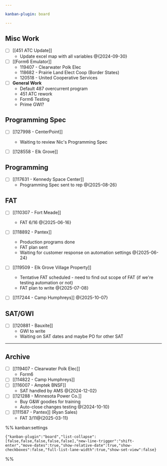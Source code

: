 ```yaml
---

kanban-plugin: board

---
```


## Misc Work

- [ ] [[451 ATC Update]]
	- Update excel map with all variables @{2024-09-30}
- [ ] [[Form6 Emulator]]
	- 119407 - Clearwater Polk Elec
	- 118682 - Prairie Land Elect Coop (Border States)
	- 120518 - United Cooperative Services
- [ ] **General Work**
	- Default 487 overcurrent program
	- 451 ATC rework
	- Form6 Testing
	- Prime GWI?


## Programming Spec

- [ ] [[127998 - CenterPoint]]
	- Waiting to review Nic's Programming Spec
- [ ] [[128558 - Elk Grove]]


## Programming

- [ ] [[117631 - Kennedy Space Center]]
	- Programming Spec sent to rep
	@{2025-08-26}


## FAT

- [ ] [[110307 - Fort Meade]]
	- FAT 6/16 @{2025-06-16}
- [ ] [[118892 - Pantex]]
	- Production programs done
	- FAT plan sent
	- Waiting for customer response on automation settings @{2025-06-24}
- [ ] [[119509 - Elk Grove Village Property]]
	- Tentative FAT scheduled - need to find out scope of FAT (if we're testing automation or not)
	- FAT plan to write
	@{2025-07-08}
- [ ] [[117244 - Camp Humphreys]] @{2025-10-07}


## SAT/GWI

- [ ] [[120881 - Bauxite]]
	- GWI to write
	- Waiting on SAT dates and maybe PO for other SAT


***

## Archive

- [ ] [[119407 - Clearwater Polk Elec]]
	- Form6
- [ ] [[114822 - Camp Humphreys]]
- [ ] [[116007 - Amptek BNSF]]
	- SAT handled by AMS
	@{2024-12-02}
- [ ] [[121288 - Minnesota Power Co.]]
	- Buy G&W goodies for training
	- Auto-close changes testing
	@{2024-10-10}
- [ ] [[111587 - Pantex]] (Ryan Sales)
	- FAT 3/11@{2025-03-11}

%% kanban:settings
```
{"kanban-plugin":"board","list-collapse":[false,false,false,false,false],"new-line-trigger":"shift-enter","move-dates":true,"show-relative-date":true,"show-checkboxes":false,"full-list-lane-width":true,"show-set-view":false}
```
%%